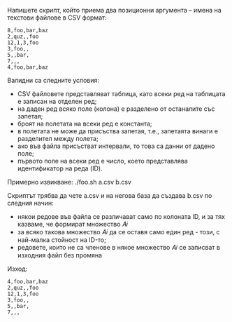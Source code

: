 Напишете скрипт, който приема два позиционни аргумента – имена на текстови файлове
в CSV формат:
```
8,foo,bar,baz
2,quz,,foo
12,1,3,foo
3,foo,,
5,,bar,
7,,,
4,foo,bar,baz
```
Валидни са следните условия:
- CSV файловете представляват таблица, като всеки ред на таблицата е записан на отделен ред;
- на даден ред всяко поле (колона) е разделено от останалите със запетая;
- броят на полетата на всеки ред е константа;
- в полетата не може да присъства запетая, т.е., запетаята винаги е разделител между полета;
- ако във файла присъстват интервали, то това са данни от дадено поле;
- първото поле на всеки ред е число, което представлява идентификатор на реда (ID).

Примерно извикване: ./foo.sh a.csv b.csv

Скриптът трябва да чете a.csv и на негова база да създава b.csv по следния начин:
- някои редове във файла се различават само по колоната ID, и за тях казваме, че формират множество 𝐴𝑖
- за всяко такова множество 𝐴𝑖 да се оставя само един ред - този, с най-малка стойност на ID-то;
- редовете, които не са членове в някое множество 𝐴𝑖 се записват в изходния файл без промяна

Изход:
```
4,foo,bar,baz
2,quz,,foo
12,1,3,foo
3,foo,,
5,,bar,
7,,,

```
